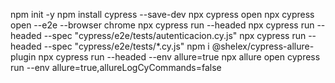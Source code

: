 npm init -y
npm install cypress --save-dev
npx cypress open
npx cypress open --e2e --browser chrome
npx cypress run --headed
npx cypress run --headed --spec "cypress/e2e/tests/autenticacion.cy.js"
npx cypress run --headed --spec "cypress/e2e/tests/\*.cy.js"
npm i @shelex/cypress-allure-plugin
npx cypress run --headed --env allure=true
npx allure open
cypress run --env allure=true,allureLogCyCommands=false
